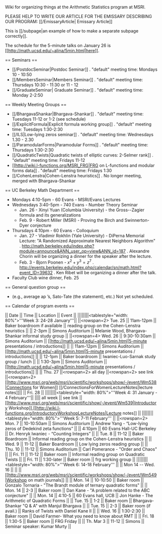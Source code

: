 Wiki for organizing things at the Arithmetic Statistics program at MSRI.

PLEASE HELP TO WRITE OUR ARTICLE FOR THE EMISSARY DESCRIBING OUR PROGRAM:
[[/EmissaryArticle| Emissary Article]]

This is [[/subpage|an example of how to make a separate subpage correctly]].

The schedule for the 5-minute talks on January 26 is [[http://math.ucsd.edu/~alina/5min.html|here]].

== Seminars ==
 * [[/PostdocSeminar|Postdoc Seminar]]
 . "default" meeting time: Mondays 10 - 10:50
 * [[/MembersSeminar|Members Seminar]]
 . "default" meeting time: Thursdays 10:30 - 11:30 or 11 - 12
 * [[/GraduateSeminar| Graduate Seminar]] 
 . "default" meeting time: Monday 2-2:50

== Weekly Meeting Groups ==

 * [[/BhargavaShankar|Bhargava-Shankar]]
 . "default" meeting time: Tuesdays 11-12 or 1-2 (see schedule)
 * [[/ExplicitFormula|Explicit formula working group]]
 . "default" meeting time: Tuesdays 1:30-2:30
 * [[/ILS|Low-lying zeros seminar]]
 . "default" meeting time: Wednesdays 1.30 - 2.30
 * [[/ParamodularForms|Paramodular Forms]]
 . "default" meeting time: Thursdays 1:30-2:30
 * [[/QuadraticTwists|Quadratic twists of elliptic curves: 2-Selmer rank]]
 . "default" meeting time: Fridays 11-12
 * [[http://wiki.l-functions.org/MSRI_FRG|FRG on L-functions and modular forms data]]
 . "default" meeting time: Fridays 1:30
 * [[/CohenLenstra|Cohen-Lenstra heuristics]]
 . No longer meeting, merged with Bhargava-Shankar

== UC Berkeley Math Department ==

 * Mondays 4:10-5pm - 60 Evans - MSRI/Evans Lectures
 * Wednesdays 3:40-5pm - 740 Evans - Number Theory Seminar
   * Jan. 26 - Xinyi Yuan (Columbia University) - the Gross--Zagier formula and its generalizations
   * Feb. 9 - Robert Miller (MSRI) - Proving the Birch and Swinnerton-Dyer conjecture
 * Thursdays 4:10pm - 60 Evans - Colloquium
   * Jan. 27 - Vladimir Rokhlin (Yale University) - DiPerna Memorial Lecture: "A Randomized Approximate Nearest Neighbors Algorithm"
   . http://math.berkeley.edu/index.php?module=announce&ANN_user_op=view&ANN_id=187
   . Alexandre Chorin will be organizing a dinner for the speaker after the lecture.
   * Feb. 3 - Bjorn Poonen - $x^2 + y^3 = z^7$
   . http://events.berkeley.edu/index.php/calendar/sn/math.html?event_ID=39632
   . Ken Ribet will be organizing a dinner after the talk.
 * Faculty Club wine dinner, Feb. 25

== General question group ==

 * (e.g., average ap ’s, Sato-Tate (the statement), etc.) Not yet scheduled.

== Calendar of program events ==

 || Date         || Time  || Location          || Event       ||
 ||||||||<tablestyle="width: 80%">'''Week 3: 24-28 January'''||
 ||<rowspan=2> Tue. 25 || 11am-12pm || Baker boardroom if available || reading group on the Cohen-Lenstra heuristics ||
 || 2-3pm || Simons Auditorium || Melanie Wood, Bhargava-Shankar informal study group ||
 ||<rowspan=4> Wed. 26 || 9:30-10:30am || Simons Auditorium || [[http://math.ucsd.edu/~alina/5min.html|5-minute presentations / introductions]]      ||
 || 11am-12pm || Simons Auditorium || [[http://math.ucsd.edu/~alina/5min.html|5-minute presentations / introductions]]      ||
 || 12-1pm || Baker boardroom || Iwaniec-Luo-Sarnak study group / lunch ||
 || 1:30-3pm || Simons Auditorium || [[http://math.ucsd.edu/~alina/5min.html|5-minute presentations / introductions]]      ||
 || Thu. 27 ||<rowspan=2> all day       ||<rowspan=2> see link ||<rowspan=2> [[http://www.msri.org/web/msri/scientific/workshops/show/-/event/Wm538|Connections for Women]] [[/ConnectionsForWomenLectureNotes|lecture notes]]||
 || Fri. 28 ||
 ||||||||<tablestyle="width: 80%">'''Week 4: 31 January - 4 February'''||
 |||| all week || see link || [[http://www.msri.org/web/msri/scientific/show/-/event/Wm539|Introductory Workshop]],[[http://wiki.l-functions.org/IntroductoryWorkshopLectureNotes|Lecture notes]] ||
 ||||||||<tablestyle="width: 80%">'''Week 5: 7-11 February''' ||
 ||<rowspan=2> Mon. 7 || 10-10:50am || Simons Auditorium || Andrew Yang - “Low-lying zeros of Dedekind zeta functions” ||
 || 4:10pm || 60 Evans Hall-UC Berkeley || Dr. Henryk Iwaniec - “Counting Integers” ||
 || Tue. 8 || 11-12 || Baker Boardroom || Informal reading group on the Cohen-Lenstra heuristics ||
 || Wed. 9 || 11-12 || Baker Boardroom || Low lying zeros reading group ||
 || Thu. 10 || 11-12 || Simons Auditorium || Carl Pomerance - "Order and Chaos" ||
 || Fri. 11 || 11-12 || Baker room || Informal reading group on Quadratic Twists ||
 || Fri. 11 || 1:30-later || Baker room || frg working group ||
 ||||||||<tablestyle="width: 80%">'''Week 6: 14-18 February''' ||
 || Mon 14 -- Wed. 16 || || || [[http://www.msri.org/web/msri/scientific/workshops/show/-/event/Wm549|Workshop on math journals]] ||
 || Mon. 14 || 10-10:50 || Baker room || Gonzalo Tornaria - "The Brandt module of ternary quadratic forms" ||
 || Mon. 14 || 2-3 || Baker room || Dan Kane - "A problem related to the ABC conjecture" ||
 || Mon. 14 || 4:10-5 || 60 Evans hall, UCB || Jon Hanke - The Arithmetic of Quadratic Forms ||
 || Tue. 15 || 1-2 || Baker room || Bhargava-Shankar "Q & A" with Manjul Bhargava ||
 || Tue. 15 || 2-3 || Baker room (if avail.) || Ranks of Twists with Daniel Kane II ||
 || Wed. 16 || 1:30-2:30 || Baker room || David Farmer- What you need to know about RMT ||
 || Fri. 18 || 1:30-5 || Baker room || FRG Friday ||
 || Th. Mar 3 || 11-12 || Simons || Seminar speaker: Kumar Murty ||
